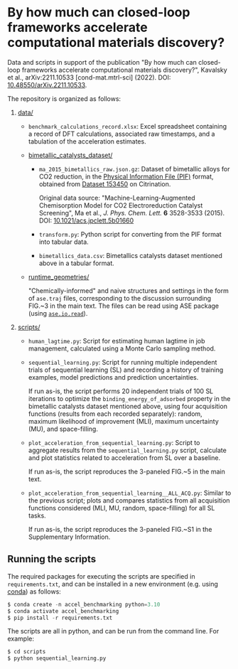 # By how much can closed-loop frameworks accelerate computational materials discovery?

Data and scripts in support of the publication "By how much can closed-loop frameworks accelerate computational materials discovery?", Kavalsky et al., arXiv:2211.10533 [cond-mat.mtrl-sci] (2022). DOI: [10.48550/arXiv.2211.10533](https://doi.org/10.48550/arXiv.2211.10533).

The repository is organized as follows:

1. [data/](data)

    * `benchmark_calculations_record.xlsx`: Excel spreadsheet containing a record of DFT calculations, associated raw timestamps, and a tabulation of the acceleration estimates.

    * [bimetallic\_catalysts\_dataset/](data/bimetallic_catalysts_dataset)

        * `ma_2015_bimetallics_raw.json.gz`: Dataset of bimetallic alloys for CO2 reduction, in the [Physical Information File (PIF)](https://citrineinformatics.github.io/pif-documentation) format, obtained from [Dataset 153450](https://citrination.com/datasets/153450) on Citrination.
  
            Original data source: "Machine-Learning-Augmented Chemisorption Model for CO2 Electroreduction Catalyst Screening", Ma et al., *J. Phys. Chem. Lett.* **6** 3528-3533 (2015). DOI: [10.1021/acs.jpclett.5b01660](http://dx.doi.org/10.1021/acs.jpclett.5b01660)

        * `transform.py`: Python script for converting from the PIF format into tabular data.

        * `bimetallics_data.csv`: Bimetallics catalysts dataset mentioned above in a tabular format.

    * [runtime\_geometries/](data/runtime_geometries)

        "Chemically-informed" and naive structures and settings in the form of `ase.traj` files, corresponding to the discussion surrounding FIG.~3 in the main text. The files can be read using ASE package (using [`ase.io.read`](https://wiki.fysik.dtu.dk/ase/ase/io/io.html#ase.io.read)).

2. [scripts/](scripts)

    * `human_lagtime.py`: Script for estimating human lagtime in job management, calculated using a Monte Carlo sampling method.

    * `sequential_learning.py`: Script for running multiple independent trials of sequential learning (SL) and recording a history of training examples, model predictions and prediction uncertainties.
    
        If run as-is, the script performs 20 independent trials of 100 SL iterations to optimize the `binding_energy_of_adsorbed` property in the bimetallic catalysts dataset mentioned above, using four acquisition functions (results from each recorded separately): random, maximum likelihood of improvement (MLI), maximum uncertainty (MU), and space-filling.

    * `plot_acceleration_from_sequential_learning.py`: Script to aggregate results from the `sequential_learning.py` script, calculate and plot statistics related to acceleration from SL over a baseline.

        If run as-is, the script reproduces the 3-paneled FIG.~5 in the main text.

    * `plot_acceleration_from_sequential_learning__ALL_ACQ.py`: Similar to the previous script; plots and compares statistics from all acquisition functions considered (MLI, MU, random, space-filling) for all SL tasks.

        If run as-is, the script reproduces the 3-paneled FIG.~S1 in the Supplementary Information.

## Running the scripts

The required packages for executing the scripts are specified in `requirements.txt`,
and can be installed in a new environment (e.g. using
[conda](https://docs.conda.io/projects/conda/en/latest/index.html))
as follows:

```py
$ conda create -n accel_benchmarking python=3.10
$ conda activate accel_benchmarking
$ pip install -r requirements.txt
```

The scripts are all in python, and can be run from the command line. For example:
```py
$ cd scripts
$ python sequential_learning.py
```
